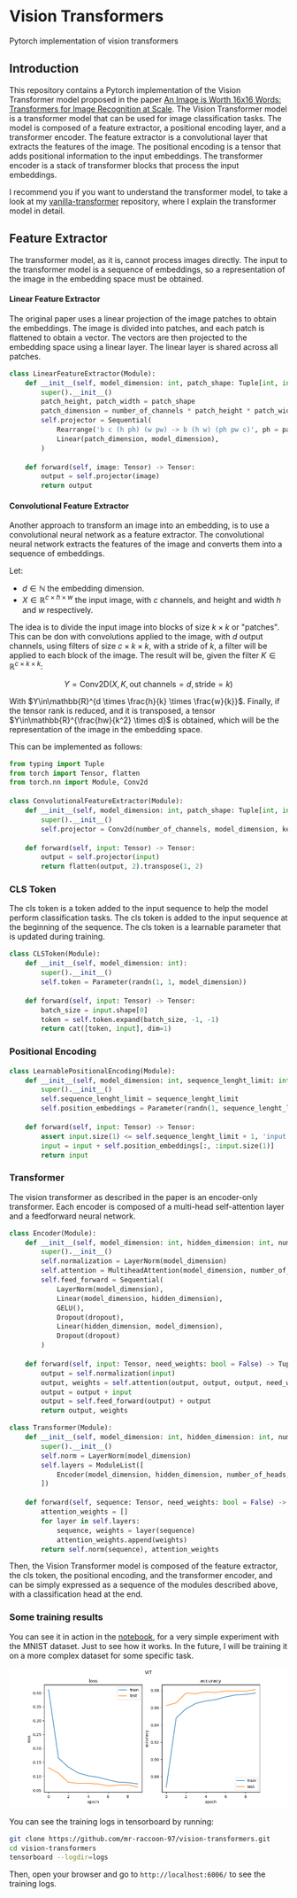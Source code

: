 # Vision Transformers
Pytorch implementation of vision transformers


## Introduction

This repository contains a Pytorch implementation of the Vision Transformer model proposed in the paper [An Image is Worth 16x16 Words: Transformers for Image Recognition at Scale](https://arxiv.org/abs/2010.11929). The Vision Transformer model is a transformer model that can be used for image classification tasks. The model is composed of a feature extractor, a positional encoding layer, and a transformer encoder. The feature extractor is a convolutional layer that extracts the features of the image. The positional encoding is a tensor that adds positional information to the input embeddings. The transformer encoder is a stack of transformer blocks that process the input embeddings.

I recommend you if you want to understand the transformer model, to take a look at my [vanilla-transformer](https://github.com/mr-raccoon-97/vanilla-transformer) repository, where I explain the transformer model in detail.


## Feature Extractor

The transformer model, as it is, cannot process images directly. The input to the transformer model is a sequence of embeddings, so a representation of the image in the embedding space must be obtained.

#### Linear Feature Extractor

The original paper uses a linear projection of the image patches to obtain the embeddings. The image is divided into patches, and each patch is flattened to obtain a vector. The vectors are then projected to the embedding space using a linear layer. The linear layer is shared across all patches.

```python
class LinearFeatureExtractor(Module):
    def __init__(self, model_dimension: int, patch_shape: Tuple[int, int], number_of_channels: int):
        super().__init__()
        patch_height, patch_width = patch_shape
        patch_dimension = number_of_channels * patch_height * patch_width
        self.projector = Sequential(
            Rearrange('b c (h ph) (w pw) -> b (h w) (ph pw c)', ph = patch_height, pw = patch_width),
            Linear(patch_dimension, model_dimension),
        )

    def forward(self, image: Tensor) -> Tensor:
        output = self.projector(image)
        return output
```

#### Convolutional Feature Extractor

Another approach to transform an image into an embedding, is to use a convolutional neural network as a feature extractor. The convolutional neural network extracts the features of the image and converts them into a sequence of embeddings.

Let:
- $d\in\mathbb{N}$ the embedding dimension.
- $X\in\mathbb{R}^{c \times h \times w}$ the input image, with $c$ channels, and height and width $h$ and $w$ respectively.

The idea is to divide the input image into blocks of size $k \times k$ or "patches". This can be don with convolutions applied to the image, with $d$ output channels, using filters of size $c \times k \times k$, with a stride of $k$, a filter will be applied to each block of the image. The result will be, given the filter $K\in\mathbb{R}^{c \times k \times k}$:

$$Y = \text{Conv2D}(X, K, \text{out channels}=d,\text{stride}=k)$$

With $Y\in\mathbb{R}^{d \times \frac{h}{k} \times \frac{w}{k}}$. Finally, if the tensor rank is reduced, and it is transposed, a tensor $Y\in\mathbb{R}^{\frac{hw}{k^2} \times d}$ is obtained, which will be the representation of the image in the embedding space.

This can be implemented as follows:

```python
from typing import Tuple
from torch import Tensor, flatten
from torch.nn import Module, Conv2d

class ConvolutionalFeatureExtractor(Module):
    def __init__(self, model_dimension: int, patch_shape: Tuple[int, int], number_of_channels: int):
        super().__init__()
        self.projector = Conv2d(number_of_channels, model_dimension, kernel_size=patch_shape, stride=patch_shape)

    def forward(self, input: Tensor) -> Tensor:
        output = self.projector(input)
        return flatten(output, 2).transpose(1, 2)
```

### CLS Token

The cls token is a token added to the input sequence to help the model perform classification tasks. The cls token is added to the input sequence at the beginning of the sequence. The cls token is a learnable parameter that is updated during training.

```python
class CLSToken(Module):
    def __init__(self, model_dimension: int):
        super().__init__()
        self.token = Parameter(randn(1, 1, model_dimension))

    def forward(self, input: Tensor) -> Tensor:
        batch_size = input.shape[0]
        token = self.token.expand(batch_size, -1, -1)
        return cat([token, input], dim=1)
```

### Positional Encoding

```python	
class LearnablePositionalEncoding(Module):
    def __init__(self, model_dimension: int, sequence_lenght_limit: int = 196):
        super().__init__()
        self.sequence_lenght_limit = sequence_lenght_limit
        self.position_embeddings = Parameter(randn(1, sequence_lenght_limit + 1, model_dimension))

    def forward(self, input: Tensor) -> Tensor:
        assert input.size(1) <= self.sequence_lenght_limit + 1, 'input sequence is too long'
        input = input + self.position_embeddings[:, :input.size(1)]
        return input
```


### Transformer

The vision transformer as described in the paper is an encoder-only transformer. Each encoder is composed of a multi-head self-attention layer and a feedforward neural network. 


```python
class Encoder(Module):
    def __init__(self, model_dimension: int, hidden_dimension: int, number_of_heads: int, dropout: float = 0.):
        super().__init__()
        self.normalization = LayerNorm(model_dimension)
        self.attention = MultiheadAttention(model_dimension, number_of_heads, dropout = dropout, batch_first=True)
        self.feed_forward = Sequential(
            LayerNorm(model_dimension),
            Linear(model_dimension, hidden_dimension),
            GELU(),
            Dropout(dropout),
            Linear(hidden_dimension, model_dimension),
            Dropout(dropout)
        )
        
    def forward(self, input: Tensor, need_weights: bool = False) -> Tuple[Tensor, Optional[Tensor]]:
        output = self.normalization(input)
        output, weights = self.attention(output, output, output, need_weights=need_weights)
        output = output + input
        output = self.feed_forward(output) + output
        return output, weights
```


```python
class Transformer(Module):
    def __init__(self, model_dimension: int, hidden_dimension: int, number_of_layers: int, number_of_heads: int, dropout = 0.):
        super().__init__()
        self.norm = LayerNorm(model_dimension)
        self.layers = ModuleList([
            Encoder(model_dimension, hidden_dimension, number_of_heads, dropout) for layer in range(number_of_layers)
        ])

    def forward(self, sequence: Tensor, need_weights: bool = False) -> Tuple[Tensor, List[Optional[Tensor]]]:
        attention_weights = []
        for layer in self.layers:
            sequence, weights = layer(sequence)
            attention_weights.append(weights)
        return self.norm(sequence), attention_weights 
```

Then, the Vision Transformer model is composed of the feature extractor, the cls token, the positional encoding, and the transformer encoder, and can be simply expressed as a sequence of the modules described above, with a classification head at the end.

### Some training results

You can see it in action in the [notebook](notebook.ipynb), for a very simple experiment with the MNIST dataset. Just to see how it works. In the future, I will be training it on a more complex dataset for some specific task.

![image](plots/ViT-9307c896-231a-4bb4-80c1-6851e87b1cd5.png)

You can see the training logs in tensorboard by running:

```bash
git clone https://github.com/mr-raccoon-97/vision-transformers.git
cd vision-transformers
tensorboard --logdir=logs
```

Then, open your browser and go to `http://localhost:6006/` to see the training logs.